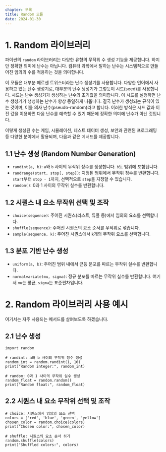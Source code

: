 ```yaml
---
chapter: 부록
title: Random 모듈
date: 2024-01-30
---
```


# 1. Random 라이브러리

파이썬의 `random` 라이브러리는 다양한 유형의 무작위 수 생성 기능을 제공합니다. 하지만 정확한 의미에 난수는 아닙니다. 컴퓨터 과학에서 말하는 난수는 시스템적으로 만들어진 임의의 수를 적용하는 것을 의미합니다.

이 모듈은 대부분 메르센 트위스터라는 난수 생성기를 사용합니다. 다양한 언어에서 사용하고 있는 난수 생성기로, 대부분의 난수 생성기가 그렇듯이 시드(seed)를 사용합니다. 시드는 난수 생성기가 생성하는 난수의 초기값을 의미합니다. 이 시드를 설정하면 난수 생성기가 생성하는 난수가 항상 동일하게 나옵니다. 결국 난수가 생성되는 규칙이 있는 것이며, 이를 의사 난수(pseudo-random)라고 합니다. 이러한 방식은 시드 값과 이전 값을 이용하면 다음 난수를 예측할 수 있기 때문에 정확한 의미에 난수가 아닌 것입니다.

이렇게 생성된 수는 게임, 시뮬레이션, 테스트 데이터 생성, 보안과 관련된 프로그래밍 등 다양한 분야에서 활용되며, 다음과 같은 메서드를 제공합니다.

## 1.1 난수 생성 (Random Number Generation)

- `randint(a, b)`: `a`와 `b` 사이의 무작위 정수를 생성합니다. `b`도 범위에 포함됩니다.
- `randrange(start, stop[, step])`: 지정된 범위에서 무작위 정수를 반환합니다. `start`부터 `stop - 1`까지, 선택적으로 `step`을 지정할 수 있습니다.
- `random()`: 0과 1 사이의 무작위 실수를 반환합니다.

## 1.2 시퀀스 내 요소 무작위 선택 및 조작

- `choice(sequence)`: 주어진 시퀀스(리스트, 튜플 등)에서 임의의 요소를 선택합니다.
- `shuffle(sequence)`: 주어진 시퀀스의 요소 순서를 무작위로 섞습니다.
- `sample(sequence, k)`: 주어진 시퀀스에서 `k`개의 무작위 요소를 선택합니다.

## 1.3 분포 기반 난수 생성

- `uniform(a, b)`: 주어진 범위 내에서 균등 분포를 따르는 무작위 실수를 반환합니다.
- `normalvariate(mu, sigma)`: 정규 분포를 따르는 무작위 실수를 반환합니다. 여기서 `mu`는 평균, `sigma`는 표준편차입니다.

# 2. Random 라이브러리 사용 예시

여기서는 자주 사용되는 메서드를 살펴보도록 하겠습니다.

## 2.1 난수 생성

```python-exec
import random

# randint: a와 b 사이의 무작위 정수 생성
random_int = random.randint(1, 10)
print("Random integer:", random_int)

# random: 0과 1 사이의 무작위 실수 생성
random_float = random.random()
print("Random float:", random_float)
```

## 2.2 시퀀스 내 요소 무작위 선택 및 조작

```python-exec
# choice: 시퀀스에서 임의의 요소 선택
colors = ['red', 'blue', 'green', 'yellow']
chosen_color = random.choice(colors)
print("Chosen color:", chosen_color)

# shuffle: 시퀀스의 요소 순서 섞기
random.shuffle(colors)
print("Shuffled colors:", colors)
```
